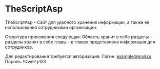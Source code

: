 # TheScriptAsp
TheScriptAsp - Сайт для удобного хранения информации, а также её использования сотрудниками организации.

Структура приложения следующая:
Область хранит в себе разделы - разделы хранят в себе главы - в главах представлена информация для сотрудников.

Для редактирования требуется авторизация:
Логин: example@mail.ru
Пароль: !Qwerty123
